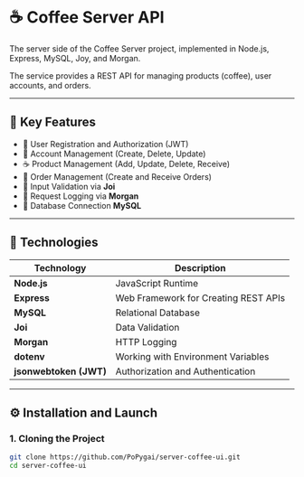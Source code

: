 # ☕ Coffee Server API

The server side of the Coffee Server project, implemented in Node.js, Express, MySQL, Joy, and Morgan.

The service provides a REST API for managing products (coffee), user accounts, and orders.

---

## 🚀 Key Features

- 🔐 User Registration and Authorization (JWT)
- 👤 Account Management (Create, Delete, Update)
- ☕ Product Management (Add, Update, Delete, Receive)
- 🛒 Order Management (Create and Receive Orders)
- 🧩 Input Validation via **Joi**
- 📝 Request Logging via **Morgan**
- 💾 Database Connection **MySQL**

---

## 🧱 Technologies

| Technology | Description |
|-------------|-----------|
| **Node.js** | JavaScript Runtime |
| **Express** | Web Framework for Creating REST APIs |
| **MySQL** | Relational Database |
| **Joi** | Data Validation |
| **Morgan** | HTTP Logging |
| **dotenv** | Working with Environment Variables |
| **jsonwebtoken (JWT)** | Authorization and Authentication |

---

## ⚙️ Installation and Launch

### 1. Cloning the Project
```bash
git clone https://github.com/PoPygai/server-coffee-ui.git
cd server-coffee-ui
